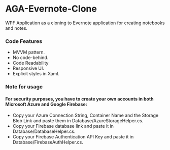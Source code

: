 # AGA-Evernote-Clone
WPF Application as a cloning to Evernote application for creating notebooks and notes.

### Code Features
* MVVM pattern.
* No code-behind.
* Code Readability
* Responsive UI.
* Explicit styles in Xaml.

### Note for usage
#### For security purposes, you have to create your own accounts in both Microsoft Azure and Google Firebase:
* Copy your Azure Connection String, Container Name and the Storage Blob Link and paste them in Database/AzureStorageHelper.cs.
* Copy your Firebase database link and paste it in Database/DatabaseHelper.cs.
* Copy your Firebase Authentication API Key and paste it in Database/FirebaseAuthHelper.cs.
